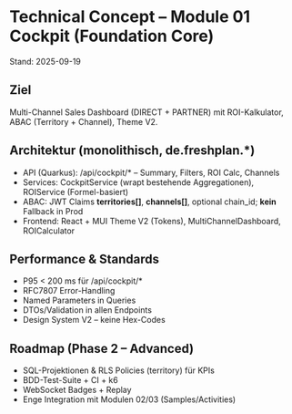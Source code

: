 # Technical Concept – Module 01 Cockpit (Foundation Core)
Stand: 2025-09-19

## Ziel
Multi-Channel Sales Dashboard (DIRECT + PARTNER) mit ROI-Kalkulator, ABAC (Territory + Channel), Theme V2.

## Architektur (monolithisch, de.freshplan.*)
- API (Quarkus): /api/cockpit/* – Summary, Filters, ROI Calc, Channels
- Services: CockpitService (wrapt bestehende Aggregationen), ROIService (Formel-basiert)
- ABAC: JWT Claims **territories[]**, **channels[]**, optional chain_id; **kein** Fallback in Prod
- Frontend: React + MUI Theme V2 (Tokens), MultiChannelDashboard, ROICalculator

## Performance & Standards
- P95 < 200 ms für /api/cockpit/*
- RFC7807 Error-Handling
- Named Parameters in Queries
- DTOs/Validation in allen Endpoints
- Design System V2 – keine Hex-Codes

## Roadmap (Phase 2 – Advanced)
- SQL-Projektionen & RLS Policies (territory) für KPIs
- BDD-Test-Suite + CI + k6
- WebSocket Badges + Replay
- Enge Integration mit Modulen 02/03 (Samples/Activities)
